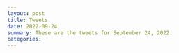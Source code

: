 ```yaml
---
layout: post
title: Tweets
date: 2022-09-24
summary: These are the tweets for September 24, 2022.
categories:
---
```


